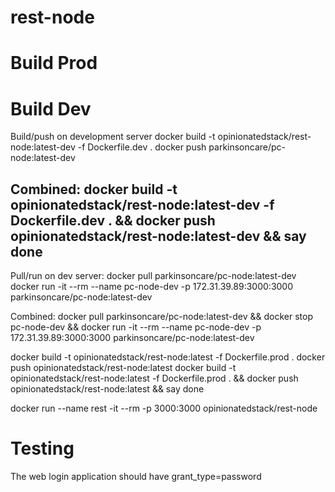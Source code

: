 # rest-node


# Build Prod


# Build Dev
Build/push on development server
docker build -t opinionatedstack/rest-node:latest-dev -f Dockerfile.dev .
docker push parkinsoncare/pc-node:latest-dev

Combined:
docker build -t opinionatedstack/rest-node:latest-dev -f Dockerfile.dev . && docker push opinionatedstack/rest-node:latest-dev && say done
 --
Pull/run on dev server:
docker pull parkinsoncare/pc-node:latest-dev
docker run -it --rm --name pc-node-dev -p 172.31.39.89:3000:3000 parkinsoncare/pc-node:latest-dev
 
Combined:
docker pull parkinsoncare/pc-node:latest-dev && docker stop pc-node-dev && docker run -it --rm --name pc-node-dev -p 172.31.39.89:3000:3000 parkinsoncare/pc-node:latest-dev
 
 
docker build -t opinionatedstack/rest-node:latest -f Dockerfile.prod .
docker push opinionatedstack/rest-node:latest
docker build -t opinionatedstack/rest-node:latest -f Dockerfile.prod . && docker push opinionatedstack/rest-node:latest && say done

 docker run --name rest -it --rm -p 3000:3000 opinionatedstack/rest-node


# Testing
The web login application should have grant_type=password
